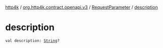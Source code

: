[http4k](../../index.md) / [org.http4k.contract.openapi.v3](../index.md) / [RequestParameter](index.md) / [description](./description.md)

# description

`val description: `[`String`](https://kotlinlang.org/api/latest/jvm/stdlib/kotlin/-string/index.html)`?`